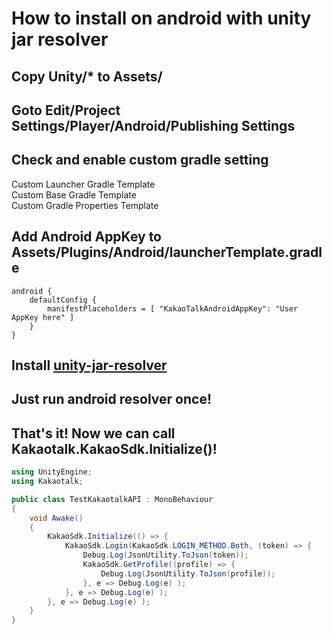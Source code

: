 # How to install on android with unity jar resolver

## Copy Unity/* to Assets/  

## Goto Edit/Project Settings/Player/Android/Publishing Settings  

## Check and enable custom gradle setting  
Custom Launcher Gradle Template  
Custom Base Gradle Template  
Custom Gradle Properties Template  

## Add Android AppKey to Assets/Plugins/Android/launcherTemplate.gradle
```Gradle
android {
    defaultConfig {
        manifestPlaceholders = [ "KakaoTalkAndroidAppKey": "User AppKey here" ]
    }
}
```  

## Install [unity-jar-resolver](https://github.com/googlesamples/unity-jar-resolver)  

## Just run android resolver once!  
  
## That's it! Now we can call Kakaotalk.KakaoSdk.Initialize()!
```C#
using UnityEngine;
using Kakaotalk;

public class TestKakaotalkAPI : MonoBehaviour
{
    void Awake()
    {
        KakaoSdk.Initialize(() => {
            KakaoSdk.Login(KakaoSdk.LOGIN_METHOD.Both, (token) => {
                Debug.Log(JsonUtility.ToJson(token));
                KakaoSdk.GetProfile((profile) => {
                    Debug.Log(JsonUtility.ToJson(profile));
                }, e => Debug.Log(e) );
            }, e => Debug.Log(e) );
        }, e => Debug.Log(e) );
    }
}
```